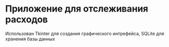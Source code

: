 # Приложение для отслеживания расходов
Использован Tkinter для создания графического интрефейса, SQLite для хранения базы данных